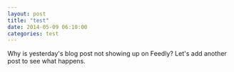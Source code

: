 ```yaml
---
layout: post
title: "test"
date: 2014-05-09 06:10:00
categories: test
---
```


Why is yesterday's blog post not showing up on Feedly?  Let's add
another post to see what happens.
